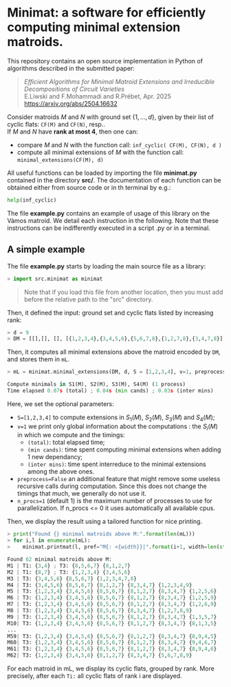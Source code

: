 # Minimat: a software for efficiently computing minimal extension matroids.

This repository contains an open source implementation in Python of algorithms described in the submitted paper:

> *Efficient Algorithms for Minimal Matroid Extensions and Irreducible Decompositions of Circuit Varieties*<br>
> E.Liwski and F.Mohammadi and R.Prébet, Apr. 2025<br>
> <https://arxiv.org/abs/2504.16632>

Consider matroids $M$ and $N$ with ground set $\{1,\dotsc,d\}$, given by their list of cyclic flats: `CF(M)` and `CF(N)`, resp..<br>
If $M$ and $N$ have **rank at most 4**, then one can:
* compare $M$ and $N$ with the function call: `inf_cyclic( CF(M), CF(N), d ) `
* compute all minimal extensions of $M$ with the function call: `minimal_extensions(CF(M), d)`

All useful functions can be loaded by importing the file **minimat.py** contained in the directory **src/**. The documentation of each function can be obtained either from source code or in th terminal by e.g.:
```python
help(inf_cyclic)
```

The file **example.py** contains an example of usage of this library on the Vàmos matroid. We detail each instruction in the following.
Note that these instructions can be indifferently executed in a script .py or in a terminal.<br>

## A simple example

The file **example.py** starts by loading the main source file as a library:
```python
> import src.minimat as minimat
```
> Note that if you load this file from another location, then you must add before the relative path to the "src" directory.

Then, it defined the input: ground set and cyclic flats listed by increasing rank:
```python
> d = 9
> DM = [[],[], [], [{1,2,3,4},{3,4,5,6},{5,6,7,8},{1,2,7,8},{3,4,7,8}]]
```

Then, it computes all minimal extensions above the matroid encoded by `DM`, and stores them in `mL`.
```python
> mL = minimat.minimal_extensions(DM, d, S = [1,2,3,4], v=1, preprocess = False, n_procs=1)

Compute minimals in S1(M), S2(M), S3(M), S4(M) (1 process)
Time elapsed 0.07s (total) ; 0.04s (min cands) ; 0.03s (inter mins)
```
Here, we set the optional parameters:
* `S=[1,2,3,4]` to compute extensions in $S_1(M)$, $S_2(M)$, $S_3(M)$ and $S_4(M)$;
* `v=1` we print only global information about the computations : the $S_i(M)$ in which we compute and the timings:
    * `(total)`: total elapsed time;
    * `(min cands)`: time spent computing minimal extensions when adding 1 new dependancy;
    * `(inter mins)`: time spent interreduce to the minimal extensions among the above ones.
* `preprocess=False` an additional feature that might remove some useless recursive calls during computation. Since this does not change the timings that much, we generally do not use it.
* `n_procs=1` (default 1) is the maximum number of processes to use for parallelization. If n_procs <= 0 it uses automatically all available cpus.

Then, we display the result using a tailored function for nice printing.
```python
> print("Found {} minimal matroids above M:".format(len(mL)))
> for i,l in enumerate(mL):
>    minimat.printmat(l, pref="M{: <{width}}|".format(i+1, width=len(str(len(mL)))))

Found 62 minimal matroids above M:
M1 | T1: {3,4} ; T3: {8,5,6,7} {8,1,2,7}
M2 | T1: {8,7} ; T3: {1,2,3,4} {3,4,5,6}
M3 | T3: {3,4,5,6} {8,5,6,7} {1,2,3,4,7,8}
M4 | T3: {3,4,5,6} {8,5,6,7} {8,1,2,7} {8,3,4,7} {1,2,3,4,9}
M5 | T3: {1,2,3,4} {3,4,5,6} {8,5,6,7} {8,1,2,7} {8,3,4,7} {1,2,5,6}
M6 | T3: {1,2,3,4} {3,4,5,6} {8,5,6,7} {8,1,2,7} {8,3,4,7} {1,2,5,9}
M7 | T3: {1,2,3,4} {3,4,5,6} {8,5,6,7} {8,1,2,7} {8,3,4,7} {1,2,6,9}
M8 | T3: {1,2,3,4} {3,4,5,6} {8,5,6,7} {8,3,4,7} {1,2,7,8,9}
M9 | T3: {1,2,3,4} {3,4,5,6} {8,5,6,7} {8,1,2,7} {8,3,4,7} {1,3,5,7}
M10| T3: {1,2,3,4} {3,4,5,6} {8,5,6,7} {8,1,2,7} {8,3,4,7} {8,1,3,5}
...
M59| T3: {1,2,3,4} {3,4,5,6} {8,5,6,7} {8,1,2,7} {8,3,4,7} {8,9,4,5}
M60| T3: {1,2,3,4} {3,4,5,6} {8,5,6,7} {8,1,2,7} {8,3,4,7} {9,4,6,7}
M61| T3: {1,2,3,4} {3,4,5,6} {8,5,6,7} {8,1,2,7} {8,3,4,7} {8,9,4,6}
M62| T3: {1,2,3,4} {3,4,5,6} {8,1,2,7} {8,3,4,7} {5,6,7,8,9}
```

For each matroid in mL, we display its cyclic flats, grouped by rank. More precisely, after each `Ti:` all cyclic flats of rank i are displayed.